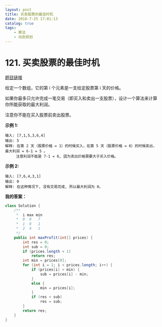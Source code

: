 ```yaml
---
layout: post
title: 买卖股票的最佳时机
date: 2018-7-25 17:01:13
catalog: true
tags:
    - 算法
    - 动态规划
---
```


# 121. 买卖股票的最佳时机

[题目链接](https://leetcode-cn.com/problems/best-time-to-buy-and-sell-stock/description/)

给定一个数组，它的第 i 个元素是一支给定股票第 i 天的价格。

如果你最多只允许完成一笔交易（即买入和卖出一支股票），设计一个算法来计算你所能获取的最大利润。

注意你不能在买入股票前卖出股票。

**示例 1:**

```
输入: [7,1,5,3,6,4]
输出: 5
解释: 在第 2 天（股票价格 = 1）的时候买入，在第 5 天（股票价格 = 6）的时候卖出，最大利润 = 6-1 = 5 。
     注意利润不能是 7-1 = 6, 因为卖出价格需要大于买入价格。
```

**示例 2:**

```
输入: [7,6,4,3,1]
输出: 0
解释: 在这种情况下, 没有交易完成, 所以最大利润为 0。
```

**我的答案：**

```java
class Solution {
    /**
     *  i max min
     *  0  0   7
     *  1  0   1
     *  2  4   1
     */
    public int maxProfit(int[] prices) {
        int res = 0;
        int sub = 0;
        if (prices.length < 1)
            return res;
        int min = prices[0];
        for (int i = 1; i < prices.length; i++) {
            if (prices[i] > min) {
                sub = prices[i] - min;
            }
            else {
                min = prices[i];
            }
            if (res < sub)
                res = sub;
        }
        return res;
    }
}
```